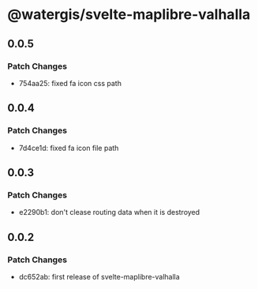 # @watergis/svelte-maplibre-valhalla

## 0.0.5

### Patch Changes

- 754aa25: fixed fa icon css path

## 0.0.4

### Patch Changes

- 7d4ce1d: fixed fa icon file path

## 0.0.3

### Patch Changes

- e2290b1: don't clease routing data when it is destroyed

## 0.0.2

### Patch Changes

- dc652ab: first release of svelte-maplibre-valhalla
